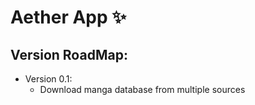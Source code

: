 # Aether App ✨

## Version RoadMap:
  - Version 0.1:
    - Download manga database from multiple sources
